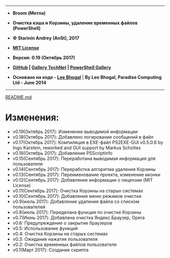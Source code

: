 ***

* **Broom (Метла)**

*  **Очистка кэша и Корзины, удаление временных файлов (PowerShell)**
*  **&copy; Starinin Andrey (AnSt), 2017**
*  **[MIT License](https://github.com/anst-foto/Broom/blob/master/LICENSE)**
*  **Версия: 0.19 (Октябрь 2017)**
*  **[GitHub](https://github.com/anst-foto/Broom) | [Gallery TechNet](https://gallery.technet.microsoft.com/PowerShell-f24f32cb) | [PowerShell Gallery](https://www.powershellgallery.com/packages/Broom)**

* **Основано на коде - [Lee Bhogal](https://github.com/lemtek/Powershell)** | **By Lee Bhogal, Paradise Computing Ltd - June 2014**

***

[README.md](https://github.com/anst-foto/Broom/blob/master/README.md)

# Изменения:
* v0.19(Октябрь 2017):	Изменение выводимой информации
* v0.18(Октябрь 2017):	Добавлено логирование сообщений в файл
* v0.17(Октябрь 2017):  Компиляция в EXE-файл PS2EXE-GUI v0.5.0.6 by Ingo Karstein, reworked and GUI support by Markus Scholtes
* v0.16(Октябрь 2017):  Добавление PSScriptInfo
* v0.15(Сентябрь 2017):	Переработана выводимая информация для пользователя
* v0.14(Сентябрь 2017):	Переработка алгоритма удаления Корзины
* v0.13(Сентябрь 2017):	Переименование проекта, изменение иконки
* v0.12(Сентябрь 2017):	Добавление информации о лицензии (MIT License)
* v0.11(Сентябрь 2017):	Очистка Корзины на старых системах
* v0.10(Сентябрь 2017):	Добавление меню режимов очистки
* v0.9(июль 2017):		Добавление удаления файла со списком пользователей
* v0.8(июль 2017):		Переделана функция по очистке Корзины
* v0.7(Июнь 2017):		Добавлена очистка Яндекс.Браузер, Opera
* v0.6:					Предупреждение о закрытие браузеров
* v0.5:					Использование функций
* v0.4:					Очистка Корзины на старых системах
* v0.3:					Ожидание нажатия пользователя
* v0.2:					Очистка временных файлов пользователя
* v0.1(Март 2017):		Создание скрипта
